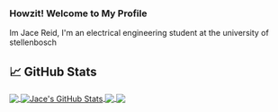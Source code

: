 ### Howzit! Welcome to My Profile
Im Jace Reid, I'm an electrical engineering student at the university of stellenbosch
## &#x1f4c8; GitHub Stats

<a href="https://github.com/JaceReid/JaceReid">
  <img align="center" src="https://github-readme-stats.vercel.app/api/top-langs/?username=JaceReid&langs_count=3&theme=cobalt" />
</a>
<a href="https://github.com/JaceReid/JaceReid">
  <img align="center" src="https://github-readme-stats.vercel.app/api?username=JaceReid&show_icons=true&theme=cobalt" alt="Jace's GitHub Stats" />
</a>
<a href="https://github.com/JaceReid/DWM">
  <img align="center" src="https://github-readme-stats.vercel.app/api/pin/?username=JaceReid&repo=DWM&theme=cobalt" />
</a>
<a href="https://github.com/JaceReid/BirdApp">
  <img align="center" src="https://github-readme-stats.vercel.app/api/pin/?username=JaceReid&repo=BirdApp&theme=cobalt" />
</a>

<!--
**JaceReid/JaceReid** is a ✨ _special_ ✨ repository because its `README.md` (this file) appears on your GitHub profile.

Here are some ideas to get you started:

- 🔭 I’m currently working on ...
- 🌱 I’m currently learning ...
- 👯 I’m looking to collaborate on ...
- 🤔 I’m looking for help with ...
- 💬 Ask me about ...
- 📫 How to reach me: ...
- 😄 Pronouns: ...
- ⚡ Fun fact: ...
-->
